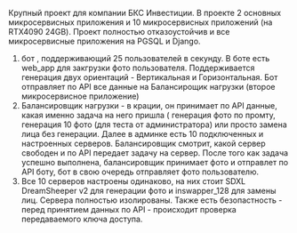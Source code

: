 Крупный проект для компании БКС Инвестиции. В проекте 2 основных микросервисных приложения и 10 микросервисных приложений (на RTX4090 24GB).
Проект полностью отказоустойчив и все микросервисные приложения на PGSQL и Django.
1) бот , поддерживающий 25 пользователей в секунду. В боте есть web_app для закгрузки фото пользователя. Поддерживается генерация двух ориентаций - Вертикальная и Горизонтальная. Бот отправляет по API все данные на Балансирощик нагрузки (второе микросервисное приложение)
2) Балансировщик нагрузки - в крации, он принимает по API данные, какая именно задача на него пришла ( генерация фото по промту, генерация 10 фото (для теста от администратора) или просто замена лица без генерации. Далее в админке есть 10 подключенных и настроенных серверов. Балансировщик смотрит, какой сервер свободен и по API передает задачу на сервер. После того как задача успешно выполнена, балансировщик принимает фото и отправлет по API боту, бот в свою очередь отправляет фото пользователю.
3) Все 10 серверов настроены одинаково, на них стоит SDXL DreamSheeper v2 для генерации фото и inswapper_128 для замены лиц. Сервера полностью изолированы. Также есть безопастность - перед принятием данных по API - происходит проверка передаваемого ключа доступа. 
